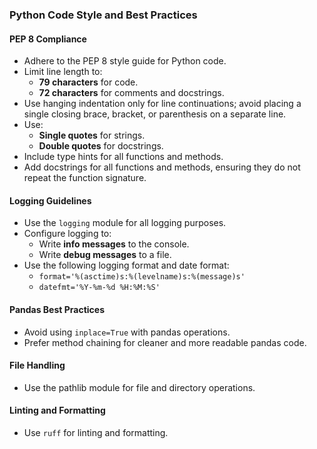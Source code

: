 ### Python Code Style and Best Practices

#### PEP 8 Compliance
- Adhere to the PEP 8 style guide for Python code.
- Limit line length to:
  - **79 characters** for code.
  - **72 characters** for comments and docstrings.
- Use hanging indentation only for line continuations; avoid placing a single closing brace, bracket, or parenthesis on a separate line.
- Use:
  - **Single quotes** for strings.
  - **Double quotes** for docstrings.
- Include type hints for all functions and methods.
- Add docstrings for all functions and methods, ensuring they do not repeat the function signature.

#### Logging Guidelines
- Use the `logging` module for all logging purposes.
- Configure logging to:
  - Write **info messages** to the console.
  - Write **debug messages** to a file.
- Use the following logging format and date format:
  - `format='%(asctime)s:%(levelname)s:%(message)s'`
  - `datefmt='%Y-%m-%d %H:%M:%S'`

#### Pandas Best Practices
- Avoid using `inplace=True` with pandas operations.
- Prefer method chaining for cleaner and more readable pandas code.

#### File Handling
- Use the pathlib module for file and directory operations.

#### Linting and Formatting
- Use `ruff` for linting and formatting.
